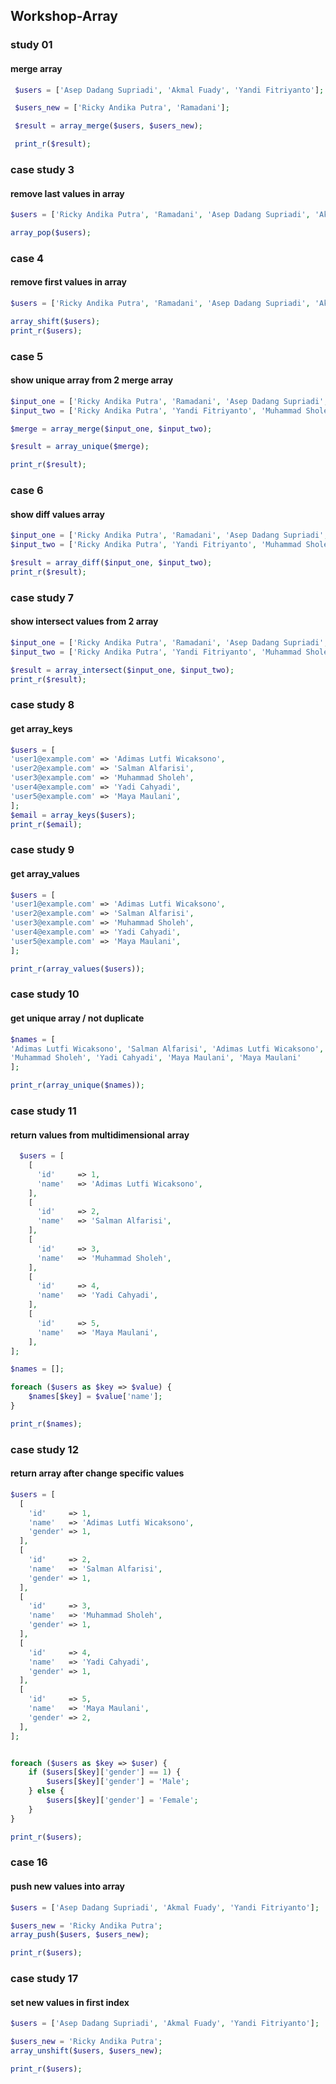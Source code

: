 ## Workshop-Array
### study 01
#### merge array
```php
 $users = ['Asep Dadang Supriadi', 'Akmal Fuady', 'Yandi Fitriyanto'];

 $users_new = ['Ricky Andika Putra', 'Ramadani'];

 $result = array_merge($users, $users_new);

 print_r($result);

```

### case study 3
#### remove last values in array
```php
$users = ['Ricky Andika Putra', 'Ramadani', 'Asep Dadang Supriadi', 'Akmal Fuady', 'Yandi Fitriyanto'];

array_pop($users);
```

### case 4
#### remove first values in array

```php
$users = ['Ricky Andika Putra', 'Ramadani', 'Asep Dadang Supriadi', 'Akmal Fuady', 'Yandi Fitriyanto'];

array_shift($users);
print_r($users);
```

### case 5
#### show unique array from 2 merge array

```php
$input_one = ['Ricky Andika Putra', 'Ramadani', 'Asep Dadang Supriadi', 'Akmal Fuady', 'Yandi Fitriyanto'];
$input_two = ['Ricky Andika Putra', 'Yandi Fitriyanto', 'Muhammad Sholeh', 'Yadi Cahyadi'];

$merge = array_merge($input_one, $input_two);

$result = array_unique($merge);

print_r($result);
```

### case 6
#### show diff values array

```php
$input_one = ['Ricky Andika Putra', 'Ramadani', 'Asep Dadang Supriadi', 'Akmal Fuady', 'Yandi Fitriyanto'];
$input_two = ['Ricky Andika Putra', 'Yandi Fitriyanto', 'Muhammad Sholeh', 'Yadi Cahyadi'];

$result = array_diff($input_one, $input_two);
print_r($result);
```

### case study 7
#### show intersect values from 2 array

```php
$input_one = ['Ricky Andika Putra', 'Ramadani', 'Asep Dadang Supriadi', 'Akmal Fuady', 'Yandi Fitriyanto'];
$input_two = ['Ricky Andika Putra', 'Yandi Fitriyanto', 'Muhammad Sholeh', 'Yadi Cahyadi'];

$result = array_intersect($input_one, $input_two);
print_r($result);
```

### case study 8
#### get array_keys

```php
$users = [
'user1@example.com' => 'Adimas Lutfi Wicaksono',
'user2@example.com' => 'Salman Alfarisi',
'user3@example.com' => 'Muhammad Sholeh',
'user4@example.com' => 'Yadi Cahyadi',
'user5@example.com' => 'Maya Maulani',
];
$email = array_keys($users);
print_r($email);
```

### case study 9
#### get array_values

```php
$users = [
'user1@example.com' => 'Adimas Lutfi Wicaksono',
'user2@example.com' => 'Salman Alfarisi',
'user3@example.com' => 'Muhammad Sholeh',
'user4@example.com' => 'Yadi Cahyadi',
'user5@example.com' => 'Maya Maulani',
];

print_r(array_values($users));
```

### case study 10
#### get unique array / not duplicate

```php
$names = [
'Adimas Lutfi Wicaksono', 'Salman Alfarisi', 'Adimas Lutfi Wicaksono',
'Muhammad Sholeh', 'Yadi Cahyadi', 'Maya Maulani', 'Maya Maulani'
];

print_r(array_unique($names));
```

### case study 11
#### return values from multidimensional array

```php
  $users = [
    [
      'id'     => 1,
      'name'   => 'Adimas Lutfi Wicaksono',
    ],
    [
      'id'     => 2,
      'name'   => 'Salman Alfarisi',
    ],
    [
      'id'     => 3,
      'name'   => 'Muhammad Sholeh',
    ],
    [
      'id'     => 4,
      'name'   => 'Yadi Cahyadi',
    ],
    [
      'id'     => 5,
      'name'   => 'Maya Maulani',
    ],
];

$names = [];

foreach ($users as $key => $value) {
    $names[$key] = $value['name'];
}

print_r($names);
```

### case study 12
#### return array after change specific values

```php
$users = [
  [
    'id'     => 1,
    'name'   => 'Adimas Lutfi Wicaksono',
    'gender' => 1,
  ],
  [
    'id'     => 2,
    'name'   => 'Salman Alfarisi',
    'gender' => 1,
  ],
  [
    'id'     => 3,
    'name'   => 'Muhammad Sholeh',
    'gender' => 1,
  ],
  [
    'id'     => 4,
    'name'   => 'Yadi Cahyadi',
    'gender' => 1,
  ],
  [
    'id'     => 5,
    'name'   => 'Maya Maulani',
    'gender' => 2,
  ],
];


foreach ($users as $key => $user) {
    if ($users[$key]['gender'] == 1) {
        $users[$key]['gender'] = 'Male';
    } else {
        $users[$key]['gender'] = 'Female';
    }
}

print_r($users);
```

### case 16
#### push new values into array

```php
$users = ['Asep Dadang Supriadi', 'Akmal Fuady', 'Yandi Fitriyanto'];

$users_new = 'Ricky Andika Putra';
array_push($users, $users_new);

print_r($users);
```

### case study 17
#### set new values in first index

```php
$users = ['Asep Dadang Supriadi', 'Akmal Fuady', 'Yandi Fitriyanto'];

$users_new = 'Ricky Andika Putra';
array_unshift($users, $users_new);

print_r($users);
```
